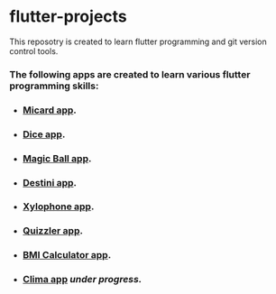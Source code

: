 # flutter-projects #
This reposotry is created to learn flutter programming and git version control tools.
### The following apps are created to learn various flutter programming skills:

* ### [Micard app](https://github.com/ali-taha-projects/flutter-projects/tree/master/micard_app).
* ### [Dice app](https://github.com/ali-taha-projects/flutter-projects/tree/master/dice_app).
* ### [Magic Ball app](https://github.com/ali-taha-projects/flutter-projects/tree/master/magic_ball_app).
* ### [Destini app](https://github.com/ali-taha-projects/flutter-projects/tree/master/destini_app).
* ### [Xylophone app](https://github.com/ali-taha-projects/flutter-projects/tree/master/xylophone_app).
* ### [Quizzler app](https://github.com/ali-taha-projects/flutter-projects/tree/master/quizzler_app).
* ### [BMI Calculator app](https://github.com/ali-taha-projects/flutter-projects/tree/master/bmi_calculator_app).
* ### [Clima app](https://github.com/ali-taha-projects/flutter-projects/tree/master/clima_app) ***under progress.***

